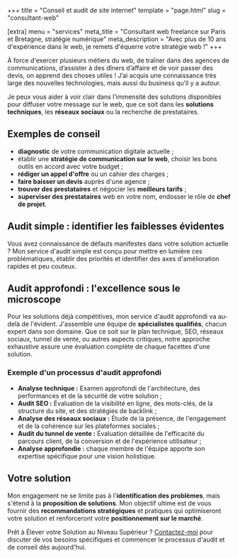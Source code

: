 +++
title = "Conseil et audit de site internet"
template = "page.html"
slug = "consultant-web"

[extra]
menu = "services"
meta_title = "Consultant web freelance sur Paris et Bretagne, stratégie numérique"
meta_description = "Avec plus de 10 ans d'expérience dans le web, je remets d'équerre votre stratégie web !"
+++

<div class="main-dual--solo">

À force d'exercer plusieurs métiers du web, de traîner dans des agences de communications, d’assister à des dîners d’affaire et de voir passer des devis, on apprend des choses utiles ! J’ai acquis une connaissance très large des nouvelles technologies, mais aussi du business qu’il y a autour.

Je peux vous aider à voir clair dans l’immensité des solutions disponibles pour diffuser votre message sur le web, que ce soit dans les **solutions techniques**, les **réseaux sociaux** ou la recherche de prestataires.

## Exemples de conseil

- **diagnostic** de votre communication digitale actuelle ;
- établir une **stratégie de communication sur le web**, choisir les bons outils en accord avec votre budget ;
- **rédiger un appel d'offre** ou un cahier des charges ;
- **faire baisser un devis** auprès d'une agence ;
- **trouver des prestataires** et négocier les **meilleurs tarifs** ;
- **superviser des prestataires** web en votre nom, endosser le rôle de **chef de projet**.

## Audit simple : identifier les faiblesses évidentes

Vous avez connaissance de défauts manifestes dans votre solution actuelle ? Mon service d'audit simple est conçu pour mettre en lumière ces problématiques, établir des priorités et identifier des axes d'amélioration rapides et peu couteux.

## Audit approfondi : l'excellence sous le microscope

Pour les solutions déjà compétitives, mon service d'audit approfondi va au-delà de l'évident. J'assemble une équipe de **spécialistes qualifiés**, chacun expert dans son domaine. Que ce soit sur le plan technique, SEO, réseaux sociaux, tunnel de vente, ou autres aspects critiques, notre approche exhaustive assure une évaluation complète de chaque facettes d'une solution.

### Exemple d'un processus d'audit approfondi

- **Analyse technique :** Examen approfondi de l'architecture, des performances et de la sécurité de votre solution ;
- **Audit SEO :** Évaluation de la visibilité en ligne, des mots-clés, de la structure du site, et des stratégies de backlink ;
- **Analyse des réseaux sociaux :** Étude de la présence, de l'engagement et de la cohérence sur les plateformes sociales ;
- **Audit du tunnel de vente :** Évaluation détaillée de l'efficacité du parcours client, de la conversion et de l'expérience utilisateur ;
- **Analyse approfondie :** chaque membre de l'équipe apporte son expertise spécifique pour une vision holistique.

## Votre solution

Mon engagement ne se limite pas à l'**identification des problèmes**, mais s'étend à la **proposition de solutions**. Mon objectif ultime est de vous fournir des **recommandations stratégiques** et pratiques qui optimiseront votre solution et renforceront votre **positionnement sur le marché**.

Prêt à Élever votre Solution au Niveau Supérieur ? [Contactez-moi](@/contact.md) pour discuter de vos besoins spécifiques et commencer le processus d'audit et de conseil dès aujourd'hui.

</div>
